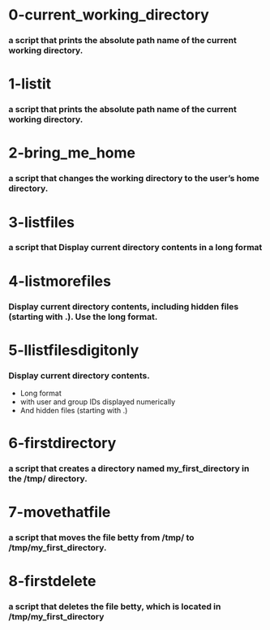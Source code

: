 # 0-current_working_directory
### a script that prints the absolute path name of the current working directory.

# 1-listit
### a script that prints the absolute path name of the current working directory.

# 2-bring_me_home
### a script that changes the working directory to the user’s home directory.

# 3-listfiles
### a script that Display current directory contents in a long format

# 4-listmorefiles
### Display current directory contents, including hidden files (starting with .). Use the long format.

# 5-llistfilesdigitonly
### Display current directory contents.

- Long format
- with user and group IDs displayed numerically
- And hidden files (starting with .)

# 6-firstdirectory
### a script that creates a directory named my_first_directory in the /tmp/ directory. 

# 7-movethatfile
### a script that moves the file betty from /tmp/ to /tmp/my_first_directory.

# 8-firstdelete
### a script that deletes the file betty, which is located in /tmp/my_first_directory
